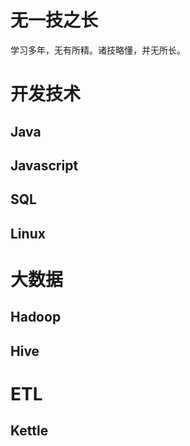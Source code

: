 # 无一技之长
学习多年，无有所精。诸技略懂，并无所长。

# 开发技术

## Java

## Javascript

## SQL

## Linux

# 大数据

## Hadoop

## Hive

# ETL

## Kettle

